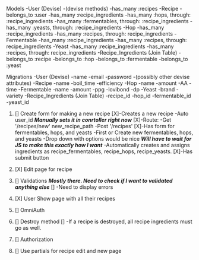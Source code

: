 Models
  -User (Devise)
    -(devise methods)
    -has_many :recipes
  -Recipe
    -belongs_to :user
    -has_many :recipe_ingredients
    -has_many :hops, through: :recipe_ingredients
    -has_many :fermentables, through: :recipe_ingredients
    -has_many :yeasts, through: :recipe_ingredients
  -Hop
    -has_many :recipe_ingredients
    -has_many :recipes, through: recipe_ingredients
  -Fermentable
    -has_many :recipe_ingredients
    -has_many :recipes, through: recipe_ingredients
  -Yeast
    -has_many :recipe_ingredients
    -has_many :recipes, through: recipe_ingredients
  -Recipe_Ingredients (Join Table)
    -belongs_to :recipe
    -belongs_to :hop
    -belongs_to :fermentable
    -belongs_to :yeast

Migrations
  -User (Devise)
    -name
    -email
    -password
    -(possibly other devise attributes)
  -Recipe
    -name
    -boil_time
    -efficiency
  -Hop
    -name
    -amount
    -AA
    -time
  -Fermentable
    -name
    -amount
    -ppg
    -lovibond
    -dp
  -Yeast
    -brand
    -variety
  -Recipe_Ingredients (Join Table)
    -recipe_id
    -hop_id
    -fermentable_id
    -yeast_id

1. [] Create form for making a new recipe
     [X]-Creates a new recipe
        -Auto user_id ***Manually sets it in conrtoller right now***
     [X]-Route:
        -Get '/recipes/new' new_recipe_path
        -Post '/recipes'
     [X]-Has form for fermentables, hops, and yeasts
        -First or Create new fermentables, hops, and yeasts
        -Drop down with options would be nice ***Will have to wait for JS to make this exactly how I want***
        -Automatically creates and assigns ingredients as recipe_fermentables, recipe_hops, recipe_yeasts.
     [X]-Has submit button

2. [X] Edit page for recipe

3. [] Validations ***Mostly there. Need to check if I want to validated anything else***
      [] -Need to display errors

4. [X] User Show page with all their recipes

5. [] OmniAuth

6. [] Destroy method
      [] -If a recipe is destroyed, all recipe ingredients must go as well.

7. [] Authorization

8. [] Use partials for recipe edit and new page
